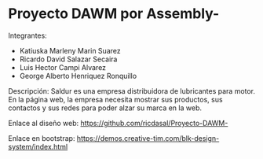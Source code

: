 # Proyecto DAWM por Assembly-

Integrantes:
-	Katiuska Marleny Marin Suarez
-	Ricardo David Salazar Secaira
-	Luis Hector Campi Alvarez
-	George Alberto Henriquez Ronquillo

Descripción:
Saldur es una empresa distribuidora de lubricantes para motor. En la página web, 
la empresa necesita mostrar sus productos, sus contactos y sus redes para poder alzar su 
marca en la web.

Enlace al diseño web:
https://github.com/ricdasal/Proyecto-DAWM-

Enlace en bootstrap:
https://demos.creative-tim.com/blk-design-system/index.html